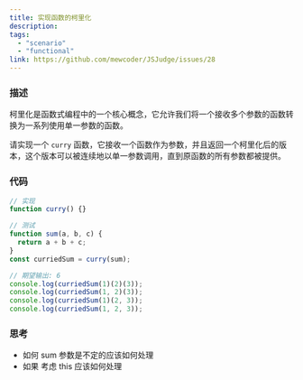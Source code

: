 ```yaml
---
title: 实现函数的柯里化
description:
tags:
  - "scenario"
  - "functional"
link: https://github.com/mewcoder/JSJudge/issues/28
---
```


### 描述

柯里化是函数式编程中的一个核心概念，它允许我们将一个接收多个参数的函数转换为一系列使用单一参数的函数。

请实现一个 `curry` 函数，它接收一个函数作为参数，并且返回一个柯里化后的版本，这个版本可以被连续地以单一参数调用，直到原函数的所有参数都被提供。

### 代码

```js
// 实现
function curry() {}

// 测试
function sum(a, b, c) {
  return a + b + c;
}
const curriedSum = curry(sum);

// 期望输出: 6
console.log(curriedSum(1)(2)(3));
console.log(curriedSum(1, 2)(3));
console.log(curriedSum(1)(2, 3));
console.log(curriedSum(1, 2, 3));
```

### 思考

- 如何 sum 参数是不定的应该如何处理
- 如果 考虑 this 应该如何处理
